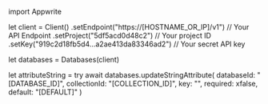 import Appwrite

let client = Client()
    .setEndpoint("https://[HOSTNAME_OR_IP]/v1") // Your API Endpoint
    .setProject("5df5acd0d48c2") // Your project ID
    .setKey("919c2d18fb5d4...a2ae413da83346ad2") // Your secret API key

let databases = Databases(client)

let attributeString = try await databases.updateStringAttribute(
    databaseId: "[DATABASE_ID]",
    collectionId: "[COLLECTION_ID]",
    key: "",
    required: xfalse,
    default: "[DEFAULT]"
)

